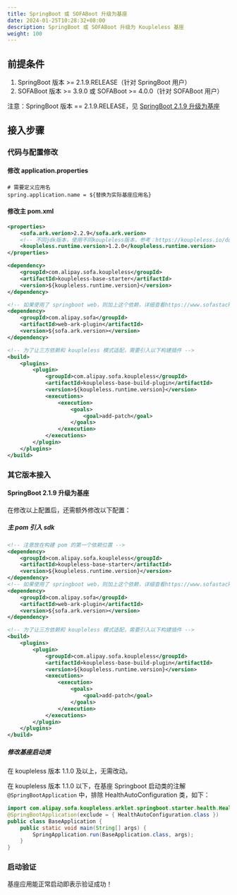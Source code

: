 ```yaml
---
title: SpringBoot 或 SOFABoot 升级为基座
date: 2024-01-25T10:28:32+08:00
description: SpringBoot 或 SOFABoot 升级为 Koupleless 基座
weight: 100
---
```


## 前提条件

1. SpringBoot 版本 >= 2.1.9.RELEASE（针对 SpringBoot 用户）
2. SOFABoot 版本 >= 3.9.0 或 SOFABoot >= 4.0.0（针对 SOFABoot 用户）

注意：SpringBoot 版本 == 2.1.9.RELEASE，见 [SpringBoot 2.1.9 升级为基座](#springboot-219-升级为基座)

## 接入步骤

### 代码与配置修改

#### 修改 application.properties

```properties
# 需要定义应用名
spring.application.name = ${替换为实际基座应用名}
```

#### 修改主 pom.xml

```xml
<properties>
    <sofa.ark.verion>2.2.9</sofa.ark.verion>
    <!-- 不同jdk版本，使用不同koupleless版本，参考：https://koupleless.io/docs/tutorials/module-development/runtime-compatibility-list/#%E6%A1%86%E6%9E%B6%E8%87%AA%E8%BA%AB%E5%90%84%E7%89%88%E6%9C%AC%E5%85%BC%E5%AE%B9%E6%80%A7%E5%85%B3%E7%B3%BB -->
    <koupleless.runtime.version>1.2.0</koupleless.runtime.version>
</properties>
```

```xml
<dependency>
    <groupId>com.alipay.sofa.koupleless</groupId>
    <artifactId>koupleless-base-starter</artifactId>
    <version>${koupleless.runtime.version}</version>
</dependency>

<!-- 如果使用了 springboot web，则加上这个依赖，详细查看https://www.sofastack.tech/projects/sofa-boot/sofa-ark-multi-web-component-deploy/ -->
<dependency>
    <groupId>com.alipay.sofa</groupId>
    <artifactId>web-ark-plugin</artifactId>
    <version>${sofa.ark.version></version>
</dependency>

<!-- 为了让三方依赖和 koupleless 模式适配，需要引入以下构建插件 -->
<build>
    <plugins>
        <plugin>
            <groupId>com.alipay.sofa.koupleless</groupId>
            <artifactId>koupleless-base-build-plugin</artifactId>
            <version>${koupleless.runtime.version}</version>
            <executions>
                <execution>
                    <goals>
                        <goal>add-patch</goal>
                    </goals>
                </execution>
            </executions>
        </plugin>
    </plugins>
</build>
```

### 其它版本接入

#### SpringBoot 2.1.9 升级为基座

在修改以上配置后，还需额外修改以下配置：

##### 主 pom 引入 sdk

```xml
<!-- 注意放在构建 pom 的第一个依赖位置 -->
<dependency>
    <groupId>com.alipay.sofa.koupleless</groupId>
    <artifactId>koupleless-base-starter</artifactId>
    <version>${koupleless.runtime.version}</version>
</dependency>
<!-- 如果使用了 springboot web，则加上这个依赖，详细查看https://www.sofastack.tech/projects/sofa-boot/sofa-ark-multi-web-component-deploy/ -->
<dependency>
    <groupId>com.alipay.sofa</groupId>
    <artifactId>web-ark-plugin</artifactId>
    <version>${sofa.ark.version></version>
</dependency>

<!-- 为了让三方依赖和 koupleless 模式适配，需要引入以下构建插件 -->
<build>
    <plugins>
        <plugin>
            <groupId>com.alipay.sofa.koupleless</groupId>
            <artifactId>koupleless-base-build-plugin</artifactId>
            <version>${koupleless.runtime.version}</version>
            <executions>
                <execution>
                    <goals>
                        <goal>add-patch</goal>
                    </goals>
                </execution>
            </executions>
        </plugin>
    </plugins>
</build>
```

##### 修改基座启动类

在 koupleless 版本 1.1.0 及以上，无需改动。

在 koupleless 版本 1.1.0 以下，在基座 Springboot 启动类的注解 `@SpringBootApplication` 中，排除 HealthAutoConfiguration 类，如下：

```java
import com.alipay.sofa.koupleless.arklet.springboot.starter.health.HealthAutoConfiguration;
@SpringBootApplication(exclude = { HealthAutoConfiguration.class })
public class BaseApplication {
    public static void main(String[] args) {
        SpringApplication.run(BaseApplication.class, args);
    }
}
```

### 启动验证

基座应用能正常启动即表示验证成功！

<br/>
<br/>
